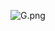 ![G.png](https://github.com/Tan12d/Python_Turtle/assets/100254217/3520283f-6b13-48a0-9103-22fa8a6e37ab)
